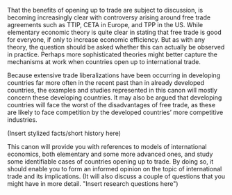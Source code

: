 That the benefits of opening up to trade are subject to discussion, is becoming 
increasingly clear with controversy arising around free trade agreements such as 
TTIP, CETA in Europe, and TPP in the US. While elementary economic theory is quite clear in 
stating that free trade is good for everyone, if only to increase economic efficiency. 
But as with any theory, the question should be asked whether this can actually be 
observed in practice. Perhaps more sophisticated theories might better capture the 
mechanisms at work when countries open up to international trade. 

Because extensive trade liberalizations have been occurring in developing countries 
far more often in the recent past than in already developed countries, the examples 
and studies represented in this canon will mostly concern these developing
countries. It may also be argued that developing countries will face the worst of the 
disadvantages of free trade, as these are likely to face competition by the developed 
countries’ more competitive industries. 

(Insert stylized facts/short history here) 

This canon will provide you with references to models of international economics, 
both elementary and some more advanced ones, and study some identifiable cases 
of countries opening up to trade. By doing so, it should enable you to form an 
informed opinion on the topic of international trade and its implications. (It will also 
discuss a couple of questions that you might have in more detail. "Insert research 
questions here") 
